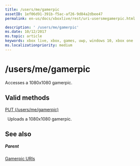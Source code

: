 ```yaml
---
title: /users/me/gamerpic
assetID: 1ef06d91-391b-f5ac-af26-9d84a2dbee47
permalink: en-us/docs/xboxlive/rest/uri-usersmegamerpic.html

description: ' /users/me/gamerpic'
ms.date: 10/12/2017
ms.topic: article
keywords: xbox live, xbox, games, uwp, windows 10, xbox one
ms.localizationpriority: medium
---
```

# /users/me/gamerpic
Accesses a 1080x1080 gamerpic.  
<a id="ID4EQ"></a>

 
## Valid methods

[PUT (/users/me/gamerpic)](uri-usersmegamerpicput.md)

&nbsp;&nbsp;Uploads a 1080x1080 gamerpic.
 
<a id="ID4E1"></a>

 
## See also
 
<a id="ID4E3"></a>

 
##### Parent 

[Gamerpic URIs](atoc-reference-gamerpic.md)

   